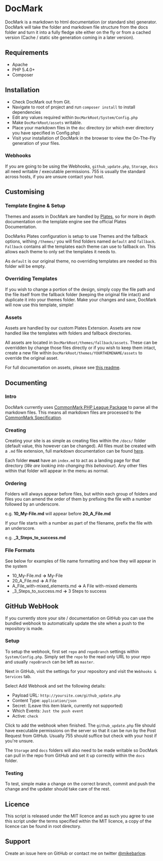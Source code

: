 # DocMark

DocMark is a markdown to html documentation (or standard site) generator. DocMark will take the folder and markdown file structure from the docs folder and turn it into a fully fledge site either on the fly or from a cached version (Cache / static site generation coming in a later version).

## Requirements

* Apache
* PHP 5.4.0+
* Composer

## Installation

* Check DocMark out from Git.
* Navigate to root of project and run `composer install` to install dependencies
* Edit any values required within `DocMarkRoot/System/Config.php`
* Make `DocMarkRoot/assets` writable.
* Place your markdown files in the `doc` directory (or which ever directory you have specified in Config.php)
* Visit your installation of DocMark in the browser to view the On-The-Fly generation of your files.

### Webhooks

If you are going to be using the Webhooks, `github_update.php`, `Storage`, `docs` all need writable / executable permissions. 755 is usually the standard across hosts, if you are unsure contact your host.

## Customising

### Template Engine & Setup

Themes and assets in DocMark are handled by [Plates](http://platesphp.com/), so for more in depth documentation on the template engine see the official Plates Documentation.

DocMarks Plates configuration is setup to use Themes and the fallback options, withing `/themes/` you will find folders named `default` and `fallback`. `Fallback` contains all the templates each theme can use to fallback on. This allows each theme to only set the templates it needs to.

As `default` is our original theme, no overriding templates are needed so this folder will be empty.

### Overriding Templates

If you wish to change a portion of the design, simply copy the file path and the file itself from the fallback folder (keeping the original file intact) and duplicate it into your themes folder. Make your changes and save, DocMark will now use this template, simple!

### Assets

Assets are handled by our custom Plates Extension. Assets are now handled like the templates with folders and fallback directories.

All assets are located in `DocMarkRoot/themes/fallback/assets`. These can be overridden by change those files directly or if you wish to keep them intact, create a new file within `DocMarkRoot/themes/YOURTHEMENAME/assets` to override the original asset.

For full documentation on assets, please see [this readme](https://github.com/snscripts/advanced-assets/blob/master/README.md).

## Documenting

### Intro

DocMark currently uses [CommonMark PHP League Package](http://commonmark.thephpleague.com/) to parse all the markdown files. This means all markdown files are processed to the [CommonMark Specification](http://commonmark.org/).

### Creating

Creating your site is as simple as creating files within the `/docs/` folder (default value, this however can be changed).
All files must be created with a `.md` file extension, full markdown documentation can be found [here](https://daringfireball.net/projects/markdown/).

Each folder **must** have an `index.md` to act as a landing page for that directory \(*We are looking into changing this behaviour*\). Any other files within that folder will appear in the menu as normal.

### Ordering

Folders will always appear before files, but within each group of folders and files you can amend the order of them by prefixing the file with a number followed by an underscore.

e.g. **10\_My-File.md** will appear before **20\_A\_File.md**

If your file starts with a number as part of the filename, prefix the file with an underscore.

e.g. **\_3\_Steps\_to\_success.md**


### File Formats

See below for examples of file name formatting and how they will appear in the system

* 10\_My-File.md **->** My-File
* 20\_A\_File.md **->** A File
* A\_File\_with-mixed_elements.md **->** A File with-mixed elements
* \_3\_Steps\_to\_success.md **->** 3 Steps to success

## GitHub WebHook

If you currently store your site / documentation on GitHub you can use the bundled webhook to automatically update the site when a push to the repository is made.

### Setup

To setup the webhook, first set `repo` and `repoBranch` settings within `System/Config.php`. Simply set the `repo` to the read only URL to your repo and usually `repoBranch` can be left as `master`.

Next in GitHub, visit the settings for your repository and visit the `Webhooks & Services` tab.

Select Add Webhook and set the following details:

* Payload URL: `http://yoursite.com/github_update.php`
* Content Type: `application/json`
* Secret: (Leave this item blank, currently not supported)
* Which Events: `Just the push event`
* Active: `check`

Click to add the webhook when finished. The `github_update.php` file should have executable permissions on the server so that it can be run by the Post Request from GitHub. Usually 755 should suffice but check with your host if you're unsure.

The `Storage` and `docs` folders will also need to be made writable so DocMark can pull in the repo from GitHub and set it up correctly within the `docs` folder.

### Testing

To test, simple make a change on the correct branch, commit and push the change and the updater should take care of the rest.

## Licence

This script is released under the MIT licence and as such you agree to use this script under the terms specified within the MIT licence, a copy of the licence can be found in root directory.

## Support

Create an issue here on GitHub or contact me on twitter [@mikebarlow](https://twitter.com/mikebarlow).